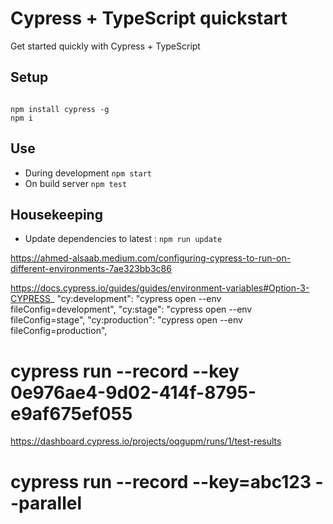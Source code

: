 # Cypress + TypeScript quickstart
Get started quickly with Cypress + TypeScript

## Setup 

```

npm install cypress -g
npm i
```

## Use 

* During development `npm start`
* On build server `npm test`

## Housekeeping
* Update dependencies to latest : `npm run update`


https://ahmed-alsaab.medium.com/configuring-cypress-to-run-on-different-environments-7ae323bb3c86

https://docs.cypress.io/guides/guides/environment-variables#Option-3-CYPRESS_
 "cy:development": "cypress open --env fileConfig=development",
    "cy:stage": "cypress open --env fileConfig=stage",
    "cy:production": "cypress open --env fileConfig=production",


# cypress run --record --key 0e976ae4-9d02-414f-8795-e9af675ef055

https://dashboard.cypress.io/projects/oqgupm/runs/1/test-results

# cypress run --record --key=abc123 --parallel